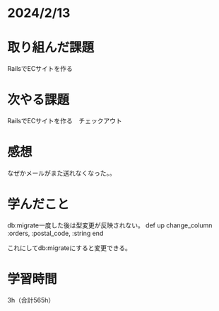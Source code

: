 # 2024/2/13
# 取り組んだ課題
RailsでECサイトを作る

# 次やる課題
RailsでECサイトを作る　チェックアウト

# 感想
なぜかメールがまた送れなくなった。。

# 学んだこと
db:migrate一度した後は型変更が反映されない。
  def up
    change_column :orders, :postal_code, :string
  end

これにしてdb:migrateにすると変更できる。

# 学習時間
3h（合計565h）
